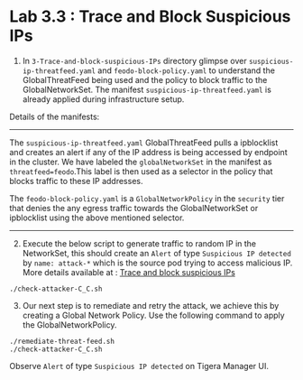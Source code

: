 # Lab 3.3 : Trace and Block Suspicious IPs


1. In `3-Trace-and-block-suspicious-IPs` directory glimpse over `suspicious-ip-threatfeed.yaml` and `feodo-block-policy.yaml` to understand the GlobalThreatFeed being used and the policy to block traffic to the GlobalNetworkSet. The manifest `suspicious-ip-threatfeed.yaml` is already applied during infrastructure setup.

Details of the manifests:

---
The `suspicious-ip-threatfeed.yaml` GlobalThreatFeed pulls a ipblocklist and creates an alert if any of the IP address is being accessed by endpoint in the cluster. We have labeled the `globalNetworkSet` in the manifest as `threatfeed=feodo`.This label is then used as a selector in the policy that blocks traffic to these IP addresses.

The `feodo-block-policy.yaml` is a `GlobalNetworkPolicy` in the `security` tier that denies the any egress traffic towards the GlobalNetworkSet or ipblocklist using the above mentioned selector.

---
2. Execute the below script to generate traffic to random IP in the NetworkSet, this should create an `Alert` of type `Suspicious IP detected` by `name: attack-*` which is the source pod trying to access malicious IP. More details available at : [Trace and block suspicious IPs](https://docs.tigera.io/security/threat-detection-and-prevention/suspicious-ips)

```
./check-attacker-C_C.sh
```

3. Our next step is to remediate and retry the attack, we achieve this by creating a Global Network Policy. Use the following command to apply the GlobalNetworkPolicy.
```
./remediate-threat-feed.sh
./check-attacker-C_C.sh
```

Observe `Alert` of type `Suspicious IP detected` on Tigera Manager UI.
